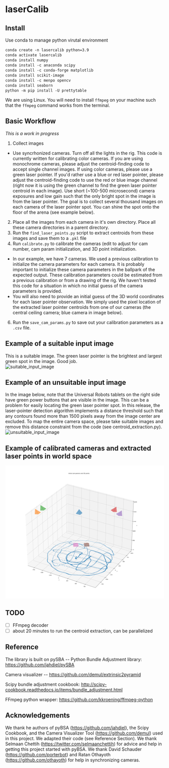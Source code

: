# laserCalib 

## Install

Use conda to manage python virutal environment 

```
conda create -n lasercalib python=3.9
conda activate lasercalib
conda install numpy
conda install -c anaconda scipy 
conda install -c conda-forge matplotlib 
conda install scikit-image
conda install -c menpo opencv
conda install seaborn
python -m pip install -U prettytable
```
We are using Linux. You will need to install `ffmpeg` on your machine such that the `ffmpeg` command works from the terminal.  

## Basic Workflow  
*This is a work in progress*  
1. Collect images  
- Use syncrhonized cameras. Turn off all the lights in the rig. This code is currently written for calibrating color cameras. If you are using monochrome cameras, please adjust the centroid-finding code to accept single channel images. If using color cameras, please use a green laser pointer. If you'd rather use a blue or red laser pointer, please adjust the centroid-finding code to use the red or blue image channel (right now it is using the green channel to find the green laser pointer centroid in each image). Use short (~100-500 microsecond) camera exposures and low gain such that the only bright spot in the image is from the laser pointer. The goal is to collect several thousand images on each camera of the laser pointer spot. You can shine the spot onto the floor of the arena (see example below).  
2. Place all the images from each camera in it's own directory. Place all these camera directories in a parent directory.  
3. Run the `find_laser_points.py` script to extract centroids from these images and save them to a `.pkl` file  
5. Run `calibrate.py` to calibrate the cameras (edit to adjust for cam number, cam param initialization, and 3D point initialization.  
- In our example, we have 7 cameras. We used a previous calibration to initialize the camera parameters for each camera. It is probably important to initialize these camera parameters in the ballpark of the expected output. These calibration parameters could be estimated from a previous calibration or from a drawing of the rig. We haven't tested this code for a situation in which no initial guess of the camera parameters is provided.   
- You will also need to provide an initial guess of the 3D world coordinates for each laser pointer observation. We simply used the pixel location of the extracted laser pointer centroids from one of our cameras (the central ceiling camera; blue camera in image below).  
6. Run the `save_cam_params.py` to save out your calibration parameters as a `.csv` file.   

## Example of a suitable input image  
This is a suitable image. The green laser pointer is the brightest and largest green spot in the image. Good job.   
![suitable_input_image](README_images/suitable_input_image.png)  


## Example of an unsuitable input image  
In the image below, note that the Universal Robots tablets on the right side have green power buttons that are visible in the image. This can be a problem for easily locating the green laser pointer spot. In this release, the laser-pointer detection algorithm implements a distance threshold such that any contours found more than 1500 pixels away from the image center are excluded. To map the entire camera space, please take suitable images and remove this distance constraint from the code (see centroid_extraction.py).  
![unsuitable_input_image](README_images/unsuitable_input_image.png)  


## Example of calibrated cameras and extracted laser points in world space  
![laser_points_and_cam_positions](README_images/laser_points_and_cam_positions.png)  


## TODO  
- [ ] FFmpeg decoder  
- [ ] about 20 minutes to run the centroid extraction, can be parallelized  

## Reference  
The library is built on pySBA -- Python Bundle Adjustment library: https://github.com/jahdiel/pySBA  

Camera visualizer -- https://github.com/demul/extrinsic2pyramid  

Scipy bundle adjustment cookbook: http://scipy-cookbook.readthedocs.io/items/bundle_adjustment.html  

FFmpeg python wrapper: https://github.com/kkroening/ffmpeg-python  

## Acknowledgements  
We thank he authors of pyBSA (https://github.com/jahdiel), the Scipy Cookbook, and the Camera Visualizer Tool (https://github.com/demul) used in this project. We adapted their code (see Reference Section). We thank Selmaan Chettih (https://twitter.com/selmaanchettih) for advice and help in getting this project started with pyBSA. We thank David Schauder (https://github.com/porterbot) and Ratan Othayoth (https://github.com/othayoth) for help in synchronizing cameras.  
